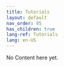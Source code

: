```yaml
---
title: Tutorials
layout: default
nav_order: 95
has_children: true
lang-ref: Tutorials
lang: en-US
---
```


No Content here yet.
